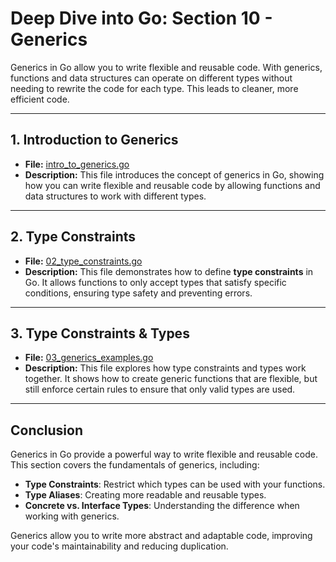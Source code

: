# **Deep Dive into Go: Section 10 - Generics**

Generics in Go allow you to write flexible and reusable code. With generics, functions and data structures can operate on different types without needing to rewrite the code for each type. This leads to cleaner, more efficient code.

---

## **1. Introduction to Generics**
- **File:** [intro_to_generics.go](generics/intro_to_generics.go)  
- **Description:** This file introduces the concept of generics in Go, showing how you can write flexible and reusable code by allowing functions and data structures to work with different types.

---

## **2. Type Constraints**
- **File:** [02_type_constraints.go](generics/02_type_constraints.go)  
- **Description:** This file demonstrates how to define **type constraints** in Go. It allows functions to only accept types that satisfy specific conditions, ensuring type safety and preventing errors.

---

## **3. Type Constraints & Types**
- **File:** [03_generics_examples.go](generics/03_generics_examples.go)  
- **Description:** This file explores how type constraints and types work together. It shows how to create generic functions that are flexible, but still enforce certain rules to ensure that only valid types are used.

---

## **Conclusion**
Generics in Go provide a powerful way to write flexible and reusable code. This section covers the fundamentals of generics, including:
- **Type Constraints**: Restrict which types can be used with your functions.
- **Type Aliases**: Creating more readable and reusable types.
- **Concrete vs. Interface Types**: Understanding the difference when working with generics.

Generics allow you to write more abstract and adaptable code, improving your code's maintainability and reducing duplication.

